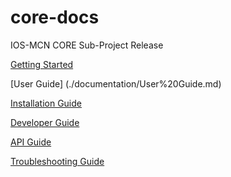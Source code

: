 # core-docs
IOS-MCN CORE Sub-Project Release


[Getting Started](./documentation/Getting%20Started.md)

[User Guide] (./documentation/User%20Guide.md)

[Installation Guide](./documentation/Installation%20Guide.md)

[Developer Guide](./documentation/Developer%20Guide.md)

[API Guide](./documentation/API%20Guide.md)

[Troubleshooting Guide](./documentation/Troubleshooting%20Guide.md)